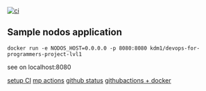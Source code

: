 [![ci](https://github.com/DK-2013/devops-for-programmers-project-lvl1/actions/workflows/push.yml/badge.svg?branch=master)](https://github.com/DK-2013/devops-for-programmers-project-lvl1/actions/workflows/push.yml)

## Sample nodos application

```shell
docker run -e NODOS_HOST=0.0.0.0 -p 8080:8080 kdm1/devops-for-programmers-project-lvl1
```

see on localhost:8080

[setup CI](https://docs.docker.com/ci-cd/github-actions/)
[mp actions](https://github.com/marketplace?type=actions)
[github status](https://www.githubstatus.com/)
[githubactions + docker](https://dev.to/mihinduranasinghe/using-docker-containers-in-jobs-github-actions-3eof)

